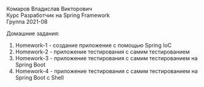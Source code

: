 Комаров Владислав Викторович  
Курс Разработчик на Spring Framework  
Группа 2021-08  

Домашние задания:  
1) Homework-1 - создание приложение с помощью Spring IoC
2) Homework-2 - приложение тестирования с самим тестированием
3) Homework-3 - приложение тестирования с самим тестированием на Spring Boot
4) Homework-4 - приложение тестирования с самим тестированием на Spring Boot с Shell